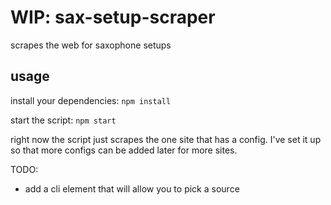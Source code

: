 # WIP: sax-setup-scraper
scrapes the web for saxophone setups

## usage

install your dependencies:
`npm install`

start the script:
`npm start`

right now the script just scrapes the one site that has a config. I've set it up so that more configs can be added later for more sites.

TODO:
- add a cli element that will allow you to pick a source
